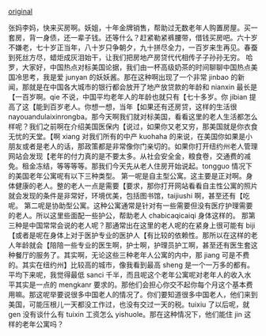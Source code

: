 [original](https://youtu.be/OKk362YH7CU)

张妈李妈，快来买房啊。妖姐，十年金牌销售，帮助过无数老年人购置房屋。买一套房，背一身债，还一辈子钱。还等什么？赶紧勒紧裤腰带，借钱买房吧。六十岁不嫌老，七十岁正当年，八十岁只争朝夕，九十拼尽全力，一百岁来生再见。春蚕到死丝方尽，蜡炬成灰泪始干，让我们把房地产房贷代代相传子子孙孙无穷。
哈罗，大家好，中国热点对标美国论据，我们由一杯高级奶茶的时间聊聊中国热点美国冷思考，我是爱 junyan 的妖妖酱。那在这种啊出现了一个非常 jinbao 的新闻，那就是在中国各大城市的银行都会放开了地产放贷款的年龄和 nianxin 最长是【一百岁啊。qie 不说，中国平均老年人的年龄也就只有【七十多岁。你 jibian 提高了这【能到百岁老人。你想一想，当年【如果还有还房贷，这样的生活很 nayouandulaixinrongba。那今天啊我们就对标美国，看看这里的老人生活都怎么样呢？我们之前啊在介绍美国医保内【说过，如果你又老又穷，那美国就是你衣食无忧的天堂。【啊 xiang 对我们所有的中产 kuohaha 的来说，在美国你如果是小朋友或者是老人的话，那政策都是非常像你门亲切的。如果你打开纽约州老人管理网站会发现【老年的付力真的是不要太多。从社会安全金，粮食卷，交通费的减免。租金冻结，等等等等。那我们今天先从老人住房开始说起。tongguo 情况下的美国老年公寓呢有以下三种类型。
第一呢是自主型公寓。这主要是正对啊。身体健康的老人。整的老人一点是需要【要求，那你打开网站看看自主性公寓的照片就会发现的条件是非常好，环境优美，包括图书馆，taijiushi 啊，甚至还有【吃呢。
第二呢是协助型公寓。这种公寓通常是针对有一些需要但没有医疗护理需要的老人。所以这里些面配一些护公，帮助老人 chabicaqicaiqi 身体这样的。
那第三种是中国常常会说的老人呢？那通常出在这里的老人呢的在紧身上很可能有 biji【或者是呢在身体上对于医护专业的医护人【有比较的依赖性。那所以在这样的老人年龄就会【陪陪一些专业的医生啊，护士啊，护理员护工啊，甚至还有医生套这种餐厅的服务了。其实啊，无论这些三种老年人公寓的内中，那 jiang 可是不费的。其实在纽约州】比较高的城市，像我看到最高 sheng 是一个一万多的都有。平均下来呢，我觉得最低 sanci 千半，而且呢这个老年公寓呢对老年人的收入水平其实是一点的 mengkanr 要求的。那他们会担心你交不起你每个月这个基本费用嘛。那这呢举要说很多中国老人的情况了。你们要知道很多中国老人，他们来到美国，可能压根儿一天都没工作过，也没有交过一天的税。tuixiu 了以后呢，就 gen 没有谈什么有 tuixin 工资怎么 yishuole。那在这种情况下，他们能住 jin 这样的老年公寓吗？
